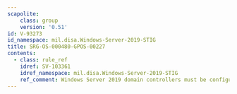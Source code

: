 ```yaml
---
scapolite:
    class: group
    version: '0.51'
id: V-93273
id_namespace: mil.disa.Windows-Server-2019-STIG
title: SRG-OS-000480-GPOS-00227
contents:
  - class: rule_ref
    idref: SV-103361
    idref_namespace: mil.disa.Windows-Server-2019-STIG
    ref_comment: Windows Server 2019 domain controllers must be configured t ...
---
```


